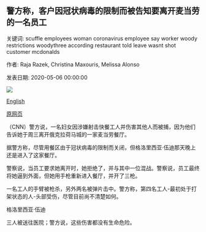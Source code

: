 ## 警方称，客户因冠状病毒的限制而被告知要离开麦当劳的一名员工

关键词: scuffle employees woman coronavirus employee say worker woody restrictions woodythree according restaurant told leave wasnt shot customer mcdonalds

作者: Raja Razek, Christina Maxouris, Melissa Alonso

发表日期: 2020-05-06 00:00:00

![](https://cdn.cnn.com/cnnnext/dam/assets/200506224453-mcdonalds-employees-shot-coronavirus-super-tease.jpg)

[English](Customer%20shot%20a%20McDonald%27s%20employee%20after%20being%20told%20to%20leave%20due%20to%20coronavirus%20restrictions%2C%20police%20say.md)

[原网页](https://edition.cnn.com/2020/05/06/us/mcdonalds-employees-shot-coronavirus/index.html)

（CNN）警方说，一名妇女因涉嫌射击快餐工人并伤害其他人而被捕，因为他们告诉她于周三离开俄克拉荷马城的一家麦当劳餐厅。

据警方称，尽管用餐区由于冠状病毒的限制而关闭，但格洛里西亚·伍迪那天晚上还是进入了这家餐厅。

警察说，当员工要求她离开时，她拒绝了，并与其中一位混战。警察说，员工最终将她逼到外面，但她用手枪重新进入餐厅，并开了三枪。

一名工人的手臂被枪杀，另外两名被弹片击中。警方称，第四名工人-最初处于打架状态的人-头部受伤，尽管目前尚不清楚如何。

格洛里西亚·伍迪

三人被送往医院；警方说，这些伤害都没有生命危险。